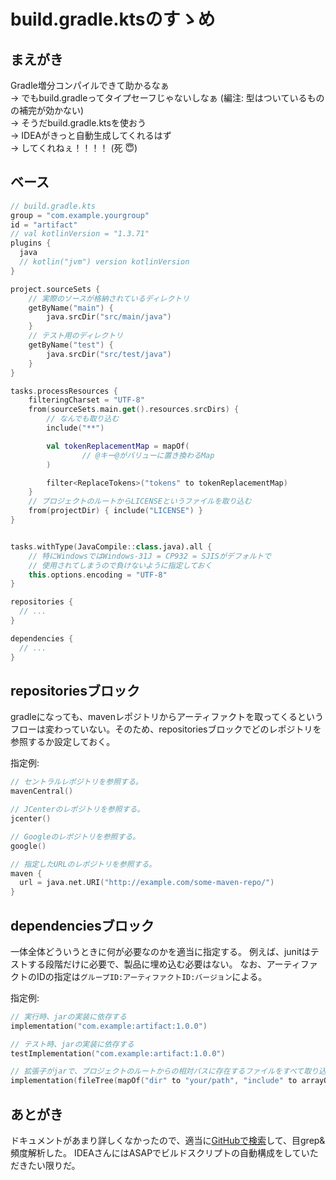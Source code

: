 # build.gradle.ktsのすゝめ
## まえがき
Gradle増分コンパイルできて助かるなぁ<br>
→ でもbuild.gradleってタイプセーフじゃないしなぁ (編注: 型はついているものの補完が効かない)<br>
→ そうだbuild.gradle.ktsを使おう<br>
→ IDEAがきっと自動生成してくれるはず<br>
→ してくれねぇ！！！！ (死 :innocent:)<br>

## ベース

```kotlin
// build.gradle.kts
group = "com.example.yourgroup"
id = "artifact"
// val kotlinVersion = "1.3.71"
plugins {
  java
  // kotlin("jvm") version kotlinVersion
}

project.sourceSets {
    // 実際のソースが格納されているディレクトリ
    getByName("main") {
        java.srcDir("src/main/java")
    }
    // テスト用のディレクトリ
    getByName("test") {
        java.srcDir("src/test/java")
    }
}

tasks.processResources {
    filteringCharset = "UTF-8"
    from(sourceSets.main.get().resources.srcDirs) {
        // なんでも取り込む
        include("**")

        val tokenReplacementMap = mapOf(
                // @キー@がバリューに置き換わるMap
        )

        filter<ReplaceTokens>("tokens" to tokenReplacementMap)
    }
    // プロジェクトのルートからLICENSEというファイルを取り込む
    from(projectDir) { include("LICENSE") }
}


tasks.withType(JavaCompile::class.java).all {
    // 特にWindowsではWindows-31J = CP932 = SJISがデフォルトで
    // 使用されてしまうので負けないように指定しておく
    this.options.encoding = "UTF-8"
}

repositories {
  // ...
}

dependencies {
  // ...
}
```

## repositoriesブロック
gradleになっても、mavenレポジトリからアーティファクトを取ってくるというフローは変わっていない。そのため、repositoriesブロックでどのレポジトリを参照するか設定しておく。

指定例:

```kotlin
// セントラルレポジトリを参照する。
mavenCentral()

// JCenterのレポジトリを参照する。
jcenter()

// Googleのレポジトリを参照する。
google()

// 指定したURLのレポジトリを参照する。
maven {
  url = java.net.URI("http://example.com/some-maven-repo/")
}
```

## dependenciesブロック
一体全体どういうときに何が必要なのかを適当に指定する。
例えば、junitはテストする段階だけに必要で、製品に埋め込む必要はない。
なお、アーティファクトのIDの指定は`グループID:アーティファクトID:バージョン`による。

指定例:

```kotlin
// 実行時、jarの実装に依存する
implementation("com.example:artifact:1.0.0")

// テスト時、jarの実装に依存する
testImplementation("com.example:artifact:1.0.0")

// 拡張子がjarで、プロジェクトのルートからの相対パスに存在するファイルをすべて取り込む
implementation(fileTree(mapOf("dir" to "your/path", "include" to arrayOf("*.jar"))))
```

## あとがき
ドキュメントがあまり詳しくなかったので、適当に[GitHubで検索](https://github.com/search?utf8=✓&q=filename%3Abuild.gradle.kts&type=Code&ref=advsearch&l=&l=)して、目grep&頻度解析した。
IDEAさんにはASAPでビルドスクリプトの自動構成をしていただきたい限りだ。

